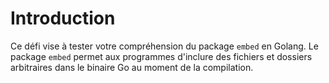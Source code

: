 # Introduction

Ce défi vise à tester votre compréhension du package `embed` en Golang. Le package `embed` permet aux programmes d'inclure des fichiers et dossiers arbitraires dans le binaire Go au moment de la compilation.
